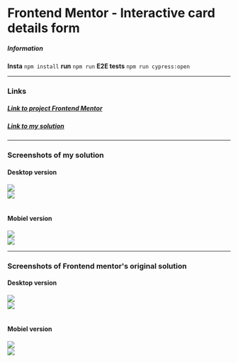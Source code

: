# Frontend Mentor - Interactive card details form

##### Information

**Insta** `npm install`
**run** `npm run`
**E2E tests** `npm run cypress:open`

---

### Links

##### [Link to project Frontend Mentor](https://www.frontendmentor.io/challenges/interactive-card-details-form-XpS8cKZDWw)

<!-- prettier-ignore -->
##### [Link to my solution](https://holmar-card-details.netlify.app/)

---

### Screenshots of my solution

#### Desktop version

<img src="./design/my-design/desktop-input-data.png" />
<br>
<img src="./design/my-design/desktop-thank.png"/>
<br><br>

#### Mobiel version

<img src="./design/my-design/mobile-input-data.png" />
<br>
<img src="./design/my-design/mobile-thank.png"/>
<br>

---

### Screenshots of Frontend mentor's original solution

#### Desktop version

<img src="./design/frontend-mentor/desktop-design.jpg" />
<br>
<img src="./design/frontend-mentor/complete-state-desktop.jpg"/>
<br><br>

#### Mobiel version

<img src="./design/frontend-mentor/mobile-design.jpg" />
<br>
<img src="./design/frontend-mentor/complete-state-mobile.jpg"/>
<br>
